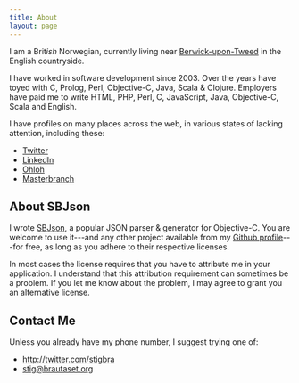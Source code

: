 ```yaml
---
title: About
layout: page
---
```


I am a Brit*ish* Norwegian, currently living near
[Berwick-upon-Tweed](https://en.wikipedia.org/wiki/Berwick-upon-Tweed) in the
English countryside.

I have worked in software development since 2003. Over the years have toyed
with C, Prolog, Perl, Objective-C, Java, Scala & Clojure. Employers have paid
me to write HTML, PHP, Perl, C, JavaScript, Java, Objective-C, Scala and
English.

I have profiles on many places across the web, in various states of lacking
attention, including these:

* [Twitter](http://twitter.com/stigbra)
* [LinkedIn](http://uk.linkedin.com/in/stigbrautaset)
* [Ohloh](https://www.ohloh.net/accounts/stigbra)
* [Masterbranch](http://www.masterbranch.com/developer/stig.brautaset)

About SBJson
------------

I wrote [SBJson][], a popular JSON parser & generator for Objective-C. You are
welcome to use it---and any other project available from my
[Github profile][github]---for free, as long as you adhere to their
respective licenses.

In most cases the license requires that you have to attribute me in your
application. I understand that this attribution requirement can sometimes be a
problem. If you let me know about the problem, I may agree to grant you an
alternative license.

[sbjson]: http://sbjson.org
[github]: http://github.com/stig

Contact Me
----------

Unless you already have my phone number, I suggest trying one of:

* <http://twitter.com/stigbra>
* <stig@brautaset.org>
